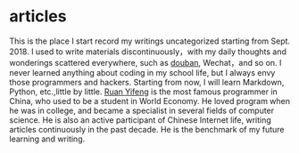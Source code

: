 # articles
This is the place I start record my writings uncategorized starting from Sept. 2018.
I used to write materials discontinuously，with my daily thoughts and wonderings scattered everywhere, such as [douban](Douban.com), Wechat，and so on. I never learned anything about coding in my school life, but I always envy those programmers and hackers. Starting from now, I will learn Markdown, Python, etc.,little by little. [Ruan Yifeng](http://www.ruanyifeng.com/home.html) is the most famous programmer in China, who used to be a student in World Economy. He loved program when he was in college, and became a specialist in several fields of computer science. He is also an active participant of Chinese Internet life, writing articles continuously in the past decade. He is the benchmark of my future learning and writing.

